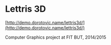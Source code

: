 
Lettris 3D 
===========

[http://demo.dorotovic.name/lettris3d/](http://demo.dorotovic.name/lettris3d/)

Computer Graphics project at FIT BUT, 2014/2015
